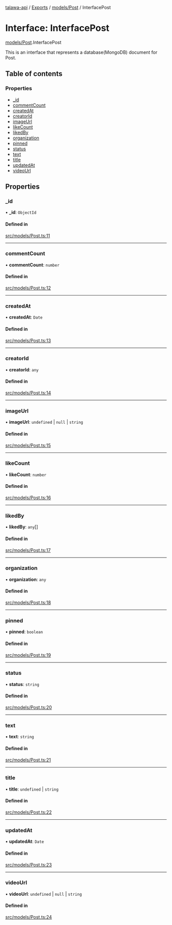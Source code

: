 [talawa-api](../README.md) / [Exports](../modules.md) / [models/Post](../modules/models_Post.md) / InterfacePost

# Interface: InterfacePost

[models/Post](../modules/models_Post.md).InterfacePost

This is an interface that represents a database(MongoDB) document for Post.

## Table of contents

### Properties

- [\_id](models_Post.InterfacePost.md#_id)
- [commentCount](models_Post.InterfacePost.md#commentcount)
- [createdAt](models_Post.InterfacePost.md#createdat)
- [creatorId](models_Post.InterfacePost.md#creatorid)
- [imageUrl](models_Post.InterfacePost.md#imageurl)
- [likeCount](models_Post.InterfacePost.md#likecount)
- [likedBy](models_Post.InterfacePost.md#likedby)
- [organization](models_Post.InterfacePost.md#organization)
- [pinned](models_Post.InterfacePost.md#pinned)
- [status](models_Post.InterfacePost.md#status)
- [text](models_Post.InterfacePost.md#text)
- [title](models_Post.InterfacePost.md#title)
- [updatedAt](models_Post.InterfacePost.md#updatedat)
- [videoUrl](models_Post.InterfacePost.md#videourl)

## Properties

### \_id

• **\_id**: `ObjectId`

#### Defined in

[src/models/Post.ts:11](https://github.com/PalisadoesFoundation/talawa-api/blob/9fa6a1c/src/models/Post.ts#L11)

___

### commentCount

• **commentCount**: `number`

#### Defined in

[src/models/Post.ts:12](https://github.com/PalisadoesFoundation/talawa-api/blob/9fa6a1c/src/models/Post.ts#L12)

___

### createdAt

• **createdAt**: `Date`

#### Defined in

[src/models/Post.ts:13](https://github.com/PalisadoesFoundation/talawa-api/blob/9fa6a1c/src/models/Post.ts#L13)

___

### creatorId

• **creatorId**: `any`

#### Defined in

[src/models/Post.ts:14](https://github.com/PalisadoesFoundation/talawa-api/blob/9fa6a1c/src/models/Post.ts#L14)

___

### imageUrl

• **imageUrl**: `undefined` \| ``null`` \| `string`

#### Defined in

[src/models/Post.ts:15](https://github.com/PalisadoesFoundation/talawa-api/blob/9fa6a1c/src/models/Post.ts#L15)

___

### likeCount

• **likeCount**: `number`

#### Defined in

[src/models/Post.ts:16](https://github.com/PalisadoesFoundation/talawa-api/blob/9fa6a1c/src/models/Post.ts#L16)

___

### likedBy

• **likedBy**: `any`[]

#### Defined in

[src/models/Post.ts:17](https://github.com/PalisadoesFoundation/talawa-api/blob/9fa6a1c/src/models/Post.ts#L17)

___

### organization

• **organization**: `any`

#### Defined in

[src/models/Post.ts:18](https://github.com/PalisadoesFoundation/talawa-api/blob/9fa6a1c/src/models/Post.ts#L18)

___

### pinned

• **pinned**: `boolean`

#### Defined in

[src/models/Post.ts:19](https://github.com/PalisadoesFoundation/talawa-api/blob/9fa6a1c/src/models/Post.ts#L19)

___

### status

• **status**: `string`

#### Defined in

[src/models/Post.ts:20](https://github.com/PalisadoesFoundation/talawa-api/blob/9fa6a1c/src/models/Post.ts#L20)

___

### text

• **text**: `string`

#### Defined in

[src/models/Post.ts:21](https://github.com/PalisadoesFoundation/talawa-api/blob/9fa6a1c/src/models/Post.ts#L21)

___

### title

• **title**: `undefined` \| `string`

#### Defined in

[src/models/Post.ts:22](https://github.com/PalisadoesFoundation/talawa-api/blob/9fa6a1c/src/models/Post.ts#L22)

___

### updatedAt

• **updatedAt**: `Date`

#### Defined in

[src/models/Post.ts:23](https://github.com/PalisadoesFoundation/talawa-api/blob/9fa6a1c/src/models/Post.ts#L23)

___

### videoUrl

• **videoUrl**: `undefined` \| ``null`` \| `string`

#### Defined in

[src/models/Post.ts:24](https://github.com/PalisadoesFoundation/talawa-api/blob/9fa6a1c/src/models/Post.ts#L24)
